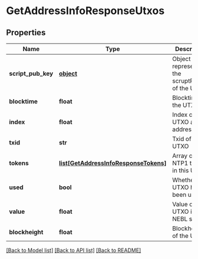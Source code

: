# GetAddressInfoResponseUtxos

## Properties
Name | Type | Description | Notes
------------ | ------------- | ------------- | -------------
**script_pub_key** | [**object**](.md) | Object representing the scruptPubKey of the UTXO | [optional] 
**blocktime** | **float** | Blocktime of the UTXO | [optional] 
**index** | **float** | Index of the UTXO at this address | [optional] 
**txid** | **str** | Txid of this UTXO | [optional] 
**tokens** | [**list[GetAddressInfoResponseTokens]**](GetAddressInfoResponseTokens.md) | Array of NTP1 tokens in this UTXO. | [optional] 
**used** | **bool** | Whether the UTXO has been used | [optional] 
**value** | **float** | Value of the UTXO in NEBL satoshi | [optional] 
**blockheight** | **float** | Blockheight of the UTXO | [optional] 

[[Back to Model list]](../README.md#documentation-for-models) [[Back to API list]](../README.md#documentation-for-api-endpoints) [[Back to README]](../README.md)


